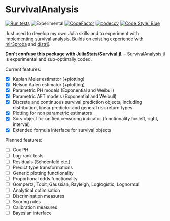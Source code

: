 # SurvivalAnalysis

[![Run tests](https://github.com/RaphaelS1/SurvivalAnalysis.jl/actions/workflows/run-tests.yml/badge.svg)](https://github.com/RaphaelS1/SurvivalAnalysis.jl/actions/workflows/run-tests.yml)
![Experimental](https://lifecycle.r-lib.org/articles/figures/lifecycle-experimental.svg)
[![CodeFactor](https://www.codefactor.io/repository/github/raphaels1/survivalanalysis.jl/badge)](https://www.codefactor.io/repository/github/raphaels1/survivalanalysis.jl)
[![codecov](https://codecov.io/gh/RaphaelS1/SurvivalAnalysis.jl/branch/main/graph/badge.svg?token=R1QK5X4RVP)](https://codecov.io/gh/RaphaelS1/SurvivalAnalysis.jl)
[![Code Style: Blue](https://img.shields.io/badge/code%20style-blue-4495d1.svg)](https://github.com/invenia/BlueStyle)

Just used to develop my own Julia skills and to experiment with implementing survival analysis. Builds on existing experience with [mlr3proba](https://github.com/mlr-org/mlr3proba) and [distr6](https://github.com/alan-turing-institute/distr6).

**Don't confuse this package with [JuliaStats/Survival.jl](https://github.com/JuliaStats/Survival.jl).** - SurvivalAnalysis.jl is experimental and sub-optimally coded.

Current features:

* [x] Kaplan Meier estimator (+plotting)
* [x] Nelson Aalen estimator (+plotting)
* [x] Parametric PH models (Exponential and Weibull)
* [x] Parametric AFT models (Exponential and Weibull)
* [x] Discrete and continuous survival prediction objects, including distribution, linear predictor and general risk return types
* [x] Plotting for non parametric estimators
* [x] Surv object for unified censoring indicator (functionality for left, right, interval)
* [x] Extended formula interface for survival objects

Planned features:

* [ ] Cox PH
* [ ] Log-rank tests
* [ ] Residuals (Schoenfeld etc.)
* [ ] Predict type transformations
* [ ] Generic plotting functionality
* [ ] Proportional odds functionality
* [ ] Gompertz, Tobit, Gaussian, Rayleigh, Loglogistic, Lognormal
* [ ] Analytical optimisation
* [ ] Discrimination measures
* [ ] Scoring rules
* [ ] Calibration measures
* [ ] Bayesian interface
